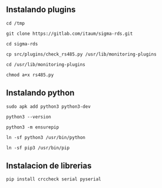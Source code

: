 ## Instalando plugins

`cd /tmp`

`git clone https://gitlab.com/itaum/sigma-rds.git`

`cd sigma-rds`

`cp src/plugins/check_rs485.py /usr/lib/monitoring-plugins`

`cd /usr/lib/monitoring-plugins`

`chmod a+x rs485.py`


## Instalando python

`sudo apk add python3 python3-dev`

`python3 --version`

`python3 -m ensurepip`

`ln -sf python3 /usr/bin/python`

`ln -sf pip3 /usr/bin/pip`


## Instalacion de librerias

`pip install crccheck serial pyserial`



